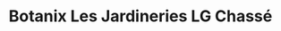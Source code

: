 ---
title: "Botanix Les Jardineries LG Chassé"
url: /trois-rivieres/botanix-les-jardineries-lg-chasse/
shop: Blumen
---